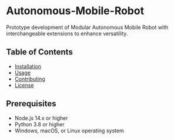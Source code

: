 # Autonomous-Mobile-Robot
Prototype development of Modular Autonomous Mobile Robot with interchangeable extensions to enhance versatility.


## Table of Contents
- [Installation](#installation)
- [Usage](#usage)
- [Contributing](#contributing)
- [License](#license)


## Prerequisites
- Node.js 14.x or higher
- Python 3.8 or higher
- Windows, macOS, or Linux operating system
